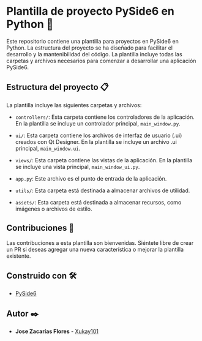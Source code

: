 # Plantilla de proyecto PySide6 en Python 📘

Este repositorio contiene una plantilla para proyectos en PySide6 en Python. La estructura del proyecto se ha diseñado para facilitar el desarrollo y la mantenibilidad del código. La plantilla incluye todas las carpetas y archivos necesarios para comenzar a desarrollar una aplicación PySide6.

## Estructura del proyecto 📋

La plantilla incluye las siguientes carpetas y archivos:

- `controllers/`: Esta carpeta contiene los controladores de la aplicación. En la plantilla se incluye un controlador principal, `main_window.py`.

- `ui/`: Esta carpeta contiene los archivos de interfaz de usuario (.ui) creados con Qt Designer. En la plantilla se incluye un archivo .ui principal, `main_window.ui`.

- `views/`: Esta carpeta contiene las vistas de la aplicación. En la plantilla se incluye una vista principal, `main_window_ui.py`.

- `app.py`: Este archivo es el punto de entrada de la aplicación.

- `utils/`: Esta carpeta está destinada a almacenar archivos de utilidad.

- `assets/`: Esta carpeta está destinada a almacenar recursos, como imágenes o archivos de estilo.

## Contribuciones 🍕

Las contribuciones a esta plantilla son bienvenidas. Siéntete libre de crear un PR si deseas agregar una nueva característica o mejorar la plantilla existente.

## Construido con 🛠️

* [PySide6](https://doc.qt.io/qtforpython/index.html)

## Autor ✒️

* **Jose Zacarías Flores**  - [Xukay101](https://github.com/Xukay101)
